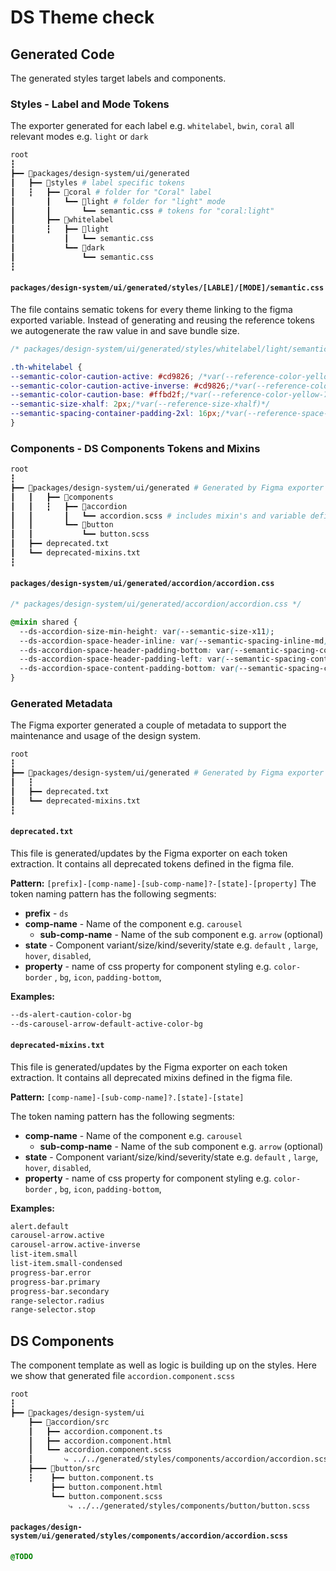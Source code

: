 # DS Theme check

## Generated Code

The generated styles target labels and components.

### Styles - Label and Mode Tokens

The exporter generated for each label e.g. `whitelabel`, `bwin`, `coral` all relevant modes e.g. `light` or `dark`

```bash
root
┇
┣━━ 📂packages/design-system/ui/generated    
┃   ┣━━ 📂styles # label specific tokens 
┃   ┇   ┣━━ 📂coral # folder for "Coral" label
┃       ┃   ┗━━ 📂light # folder for "light" mode
┃       ┃       ┗━━ semantic.css # tokens for "coral:light"
┃       ┣━━ 📂whitelabel 
┃       ┇   ┣━━ 📂light 
┃           ┃   ┗━━ semantic.css
┃           ┗━━ 📂dark 
┃               ┗━━ semantic.css
┇ 
```

#### `packages/design-system/ui/generated/styles/[LABLE]/[MODE]/semantic.css`

The file contains sematic tokens for every theme linking to the figma exported variable.
Instead of generating and reusing the reference tokens we autogenerate the raw value in and save bundle size.

```css
/* packages/design-system/ui/generated/styles/whitelabel/light/semantic.css */

.th-whitelabel {
--semantic-color-caution-active: #cd9826; /*var(--reference-color-yellow-800)*/
--semantic-color-caution-active-inverse: #cd9826;/*var(--reference-color-yellow-800)*/
--semantic-color-caution-base: #ffbd2f;/*var(--reference-color-yellow-700)*/
--semantic-size-xhalf: 2px;/*var(--reference-size-xhalf)*/
--semantic-spacing-container-padding-2xl: 16px;/*var(--reference-space-x4)*/
}
```

### Components - DS Components Tokens and Mixins

```bash
root
┇
┣━━ 📂packages/design-system/ui/generated # Generated by Figma exporter   
┃   ┃   ┣━━ 📂components 
┃   ┃   ┇   ┣━━ 📂accordion
┃   ┃       ┃   ┗━━ accordion.scss # includes mixin's and variable definition to be used in `packages/design-system/ui/accordion` styles
┃   ┃       ┗━━ 📂button 
┃   ┃           ┗━━ button.scss 
┃   ┣━━ deprecated.txt
┃   ┗━━ deprecated-mixins.txt
┇ 
```

#### `packages/design-system/ui/generated/accordion/accordion.css`

```css
/* packages/design-system/ui/generated/accordion/accordion.css */

@mixin shared {
  --ds-accordion-size-min-height: var(--semantic-size-x11);
  --ds-accordion-space-header-inline: var(--semantic-spacing-inline-md);
  --ds-accordion-space-header-padding-bottom: var(--semantic-spacing-container-padding-sm);
  --ds-accordion-space-header-padding-left: var(--semantic-spacing-container-padding-xl);
  --ds-accordion-space-content-padding-bottom: var(--semantic-spacing-container-padding-xl);
}
```

### Generated Metadata 

The Figma exporter generated a couple of metadata to support the maintenance and usage of the design system.

```bash
root
┇
┣━━ 📂packages/design-system/ui/generated # Generated by Figma exporter   
┃   ┇  
┃   ┣━━ deprecated.txt
┃   ┗━━ deprecated-mixins.txt
┇ 
```

#### `deprecated.txt`

This file is generated/updates by the Figma exporter on each token extraction.
It contains all deprecated tokens defined in the figma file.

**Pattern:** `[prefix]-[comp-name]-[sub-comp-name]?-[state]-[property]`
The token naming pattern has the following segments:
- **prefix** - `ds`
- **comp-name** - Name of the component e.g. `carousel`
  - **sub-comp-name** - Name of the sub component e.g. `arrow` (optional)
- **state** - Component variant/size/kind/severity/state e.g. `default` , `large`, `hover`, `disabled`,
- **property** - name of css property for component styling e.g. `color-border` , `bg`, `icon`, `padding-bottom`,

**Examples:**

```txt
--ds-alert-caution-color-bg
--ds-carousel-arrow-default-active-color-bg
```

#### `deprecated-mixins.txt`

This file is generated/updates by the Figma exporter on each token extraction.
It contains all deprecated mixins defined in the figma file.

**Pattern:** `[comp-name]-[sub-comp-name]?.[state]-[state]`

The token naming pattern has the following segments:
- **comp-name** - Name of the component e.g. `carousel`
  - **sub-comp-name** - Name of the sub component e.g. `arrow` (optional)
- **state** - Component variant/size/kind/severity/state e.g. `default` , `large`, `hover`, `disabled`,
- **property** - name of css property for component styling e.g. `color-border` , `bg`, `icon`, `padding-bottom`,


**Examples:**

```txt
alert.default
carousel-arrow.active
carousel-arrow.active-inverse
list-item.small
list-item.small-condensed
progress-bar.error
progress-bar.primary
progress-bar.secondary
range-selector.radius
range-selector.stop
```

## DS Components

The component template as well as logic is building up on the styles.
Here we show that generated file `accordion.component.scss`

```bash
root
┇
┣━━ 📂packages/design-system/ui   
    ┣━━ 📂accordion/src
    ┃   ┣━━ accordion.component.ts 
    ┃   ┣━━ accordion.component.html  
    ┃   ┗━━ accordion.component.scss
    ┃       ⤷ ../../generated/styles/components/accordion/accordion.scss
    ┣━━━ 📂button/src
    ┇    ┣━━ button.component.ts 
         ┣━━ button.component.html  
         ┗━━ button.component.scss  
             ⤷ ../../generated/styles/components/button/button.scss 
```

#### `packages/design-system/ui/generated/styles/components/accordion/accordion.scss`

```css
@TODO
```
